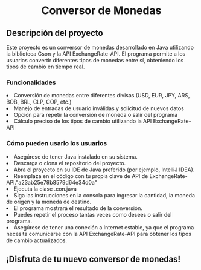 <h1 align="center"> Conversor de Monedas </h1>
<h2> Descripción del proyecto </h2>
Este proyecto es un conversor de monedas desarrollado en Java utilizando la biblioteca Gson y la API ExchangeRate-API. El programa permite a los usuarios convertir diferentes tipos de monedas entre sí, obteniendo los tipos de cambio en tiempo real.
<h3>Funcionalidades </h3>
<li>Conversión de monedas entre diferentes divisas (USD, EUR, JPY, ARS, BOB, BRL, CLP, COP, etc.)</li>
<li>Manejo de entradas de usuario inválidas y solicitud de nuevos datos</li>
<li>Opción para repetir la conversión de moneda o salir del programa</li>
<li>Cálculo preciso de los tipos de cambio utilizando la API ExchangeRate-API</li>
<h3>Cómo pueden usarlo los usuarios </h3>
<li>Asegúrese de tener Java instalado en su sistema.</li>
<li>Descarga o clona el repositorio del proyecto.</li>
<li>Abra el proyecto en su IDE de Java preferido (por ejemplo, IntelliJ IDEA).</li>
<li>Reemplaza en el código con tu propia clave de API de ExchangeRate-API."a23ab25e79b8579d64e34d0a"</li>
<li>Ejecuta la clase .con.java</li>
<li>Siga las instrucciones en la consola para ingresar la cantidad, la moneda de origen y la moneda de destino.</li>
<li>El programa mostrará el resultado de la conversión.</li>
<li>Puedes repetir el proceso tantas veces como desees o salir del programa.</li>
<li>Asegúrese de tener una conexión a Internet estable, ya que el programa necesita comunicarse con la API ExchangeRate-API para obtener los tipos de cambio actualizados.</li>


<h2><strong><p>¡Disfruta de tu nuevo conversor de monedas!</p></strong></h2>
